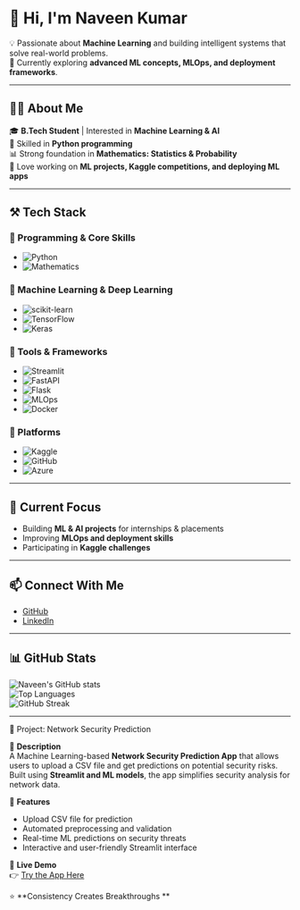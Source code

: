 # 👋 Hi, I'm Naveen Kumar  

💡 Passionate about **Machine Learning** and building intelligent systems that solve real-world problems.  
🌱 Currently exploring **advanced ML concepts, MLOps, and deployment frameworks**.  

---

## 🧑‍💻 About Me  
🎓 **B.Tech Student** | Interested in **Machine Learning & AI**  
🐍 Skilled in **Python programming**  
📊 Strong foundation in **Mathematics: Statistics & Probability**  
🚀 Love working on **ML projects, Kaggle competitions, and deploying ML apps**  

---

## ⚒️ Tech Stack  

### 🔹 Programming & Core Skills  
- ![Python](https://img.shields.io/badge/Python-3776AB?style=flat&logo=python&logoColor=white)  
- ![Mathematics](https://img.shields.io/badge/Mathematics-Logic-brightgreen?style=flat)  

### 🔹 Machine Learning & Deep Learning  
- ![scikit-learn](https://img.shields.io/badge/scikit--learn-F7931E?style=flat&logo=scikit-learn&logoColor=white)  
- ![TensorFlow](https://img.shields.io/badge/TensorFlow-FF6F00?style=flat&logo=tensorflow&logoColor=white)  
- ![Keras](https://img.shields.io/badge/Keras-D00000?style=flat&logo=keras&logoColor=white)  

### 🔹 Tools & Frameworks  
- ![Streamlit](https://img.shields.io/badge/Streamlit-FF4B4B?style=flat&logo=streamlit&logoColor=white)  
- ![FastAPI](https://img.shields.io/badge/FastAPI-009688?style=flat&logo=fastapi&logoColor=white)  
- ![Flask](https://img.shields.io/badge/Flask-000000?style=flat&logo=flask&logoColor=white)  
- ![MLOps](https://img.shields.io/badge/MLOps-009688?style=flat&logo=mlflow&logoColor=white)  
- ![Docker](https://img.shields.io/badge/Docker-2496ED?style=flat&logo=docker&logoColor=white)  

### 🔹 Platforms  
- ![Kaggle](https://img.shields.io/badge/Kaggle-20BEFF?style=flat&logo=kaggle&logoColor=white)  
- ![GitHub](https://img.shields.io/badge/GitHub-181717?style=flat&logo=github&logoColor=white)  
- ![Azure](https://img.shields.io/badge/Azure-0078D4?style=flat&logo=microsoft-azure&logoColor=white)  

---

## 📌 Current Focus  
- Building **ML & AI projects** for internships & placements  
- Improving **MLOps and deployment skills**  
- Participating in **Kaggle challenges**  

---

## 📫 Connect With Me  
- [GitHub](#)  
- [LinkedIn](#)  

---

## 📊 GitHub Stats  

![Naveen's GitHub stats](https://github-readme-stats.vercel.app/api?username=YOUR_GITHUB_USERNAME&show_icons=true&theme=tokyonight)  
![Top Languages](https://github-readme-stats.vercel.app/api/top-langs/?username=YOUR_GITHUB_USERNAME&layout=compact&theme=tokyonight)  
![GitHub Streak](https://streak-stats.demolab.com/?user=YOUR_GITHUB_USERNAME&theme=tokyonight)  

---
🔐 Project: Network Security Prediction  

📌 **Description**  
A Machine Learning-based **Network Security Prediction App** that allows users to upload a CSV file and get predictions on potential security risks.  
Built using **Streamlit and ML models**, the app simplifies security analysis for network data.  

📂 **Features**  
- Upload CSV file for prediction  
- Automated preprocessing and validation  
- Real-time ML predictions on security threats  
- Interactive and user-friendly Streamlit interface  

🚀 **Live Demo**  
👉 [Try the App Here](https://naveenkumar-2007-security-app-gsmyb0.streamlit.app/)  

⭐️ **Consistency Creates Breakthroughs **
